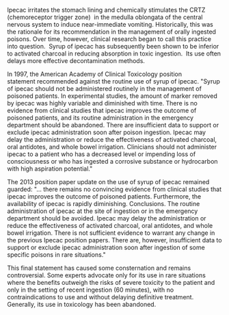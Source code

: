 Ipecac irritates the stomach lining and chemically stimulates the CRTZ (chemoreceptor trigger zone)  in the medulla oblongata of the central nervous system to induce near-immediate vomiting. Historically, this was the rationale for its recommendation in the management of orally ingested poisons. Over time, however, clinical research began to call this practice into question.  Syrup of ipecac has subsequently been shown to be inferior to activated charcoal in reducing absorption in toxic ingestion.  Its use often delays more effective decontamination methods.

In 1997, the American Academy of Clinical Toxicology position statement recommended against the routine use of syrup of ipecac. "Syrup of ipecac should not be administered routinely in the management of poisoned patients. In experimental studies, the amount of marker removed by ipecac was highly variable and diminished with time. There is no evidence from clinical studies that ipecac improves the outcome of poisoned patients, and its routine administration in the emergency department should be abandoned. There are insufficient data to support or exclude ipecac administration soon after poison ingestion. Ipecac may delay the administration or reduce the effectiveness of activated charcoal, oral antidotes, and whole bowel irrigation. Clinicians should not administer ipecac to a patient who has a decreased level or impending loss of consciousness or who has ingested a corrosive substance or hydrocarbon with high aspiration potential."

The 2013 position paper update on the use of syrup of ipecac remained guarded: "... there remains no convincing evidence from clinical studies that ipecac improves the outcome of poisoned patients. Furthermore, the availability of ipecac is rapidly diminishing. Conclusions. The routine administration of ipecac at the site of ingestion or in the emergency department should be avoided. Ipecac may delay the administration or reduce the effectiveness of activated charcoal, oral antidotes, and whole bowel irrigation. There is not sufficient evidence to warrant any change in the previous Ipecac position papers. There are, however, insufficient data to support or exclude ipecac administration soon after ingestion of some specific poisons in rare situations."

This final statement has caused some consternation and remains controversial. Some experts advocate only for its use in rare situations where the benefits outweigh the risks of severe toxicity to the patient and only in the setting of recent ingestion (60 minutes), with no contraindications to use and without delaying definitive treatment. Generally, its use in toxicology has been abandoned.